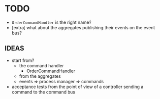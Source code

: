 # TODO
* `OrderCommandHandler` is the right name?
* [extra] what about the aggregates publishing their events on the event bus?

## IDEAS
* start from?
  * the command handler
    * OrderCommandHandler
  * from the aggregates
  * events => process manager => commands
* acceptance tests from the point of view of a controller sending a command to the command bus